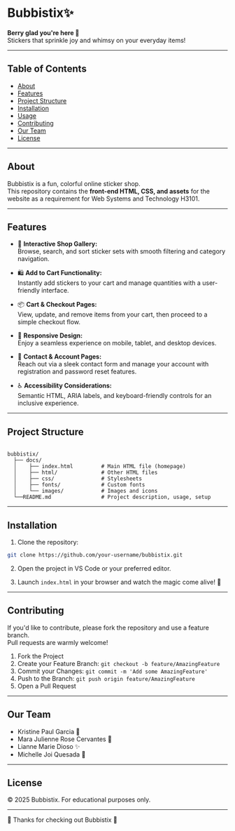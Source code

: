 # Bubbistix✨

**Berry glad you're here 🍓**  
Stickers that sprinkle joy and whimsy on your everyday items!

---

## Table of Contents
- [About](#about)  
- [Features](#features)
- [Project Structure](#project-structure)
- [Installation](#installation)  
- [Usage](#usage)  
- [Contributing](#contributing)  
- [Our Team](#our-team)  
- [License](#license)

---

## About

Bubbistix is a fun, colorful online sticker shop.  
This repository contains the **front-end HTML, CSS, and assets** for the website as a requirement for Web Systems and Technology H3101.

---

## Features

- 🛒 **Interactive Shop Gallery:**  
  Browse, search, and sort sticker sets with smooth filtering and category navigation.

- 🛍️ **Add to Cart Functionality:**  
  Instantly add stickers to your cart and manage quantities with a user-friendly interface.

- 📦 **Cart & Checkout Pages:**  
  View, update, and remove items from your cart, then proceed to a simple checkout flow.

- 🌈 **Responsive Design:**  
  Enjoy a seamless experience on mobile, tablet, and desktop devices.

- 📝 **Contact & Account Pages:**  
  Reach out via a sleek contact form and manage your account with registration and password reset features.

- ♿ **Accessibility Considerations:**  
  Semantic HTML, ARIA labels, and keyboard-friendly controls for an inclusive experience.

---

## Project Structure

```

bubbistix/
  ├── docs/
  │    ├── index.html         # Main HTML file (homepage)
  │    ├── html/              # Other HTML files
  │    ├── css/               # Stylesheets
  │    ├── fonts/             # Custom fonts
  │    └── images/            # Images and icons
  └──README.md                # Project description, usage, setup

```
---

## Installation

1. Clone the repository:

```bash
git clone https://github.com/your-username/bubbistix.git
```

2. Open the project in VS Code or your preferred editor.

3. Launch `index.html` in your browser and watch the magic come alive! 🌟

---

## Contributing

If you'd like to contribute, please fork the repository and use a feature branch.  
Pull requests are warmly welcome!

1. Fork the Project
2. Create your Feature Branch: `git checkout -b feature/AmazingFeature`
3. Commit your Changes: `git commit -m 'Add some AmazingFeature'`
4. Push to the Branch: `git push origin feature/AmazingFeature`
5. Open a Pull Request
---

## Our Team

* Kristine Paul Garcia 🌙
* Mara Julienne Rose Cervantes 🌟
* Lianne Marie Dioso ✨
* Michelle Joi Quesada 💫
  
---

## License
© 2025 Bubbistix. For educational purposes only.

---

🍓 Thanks for checking out Bubbistix 🍓 
